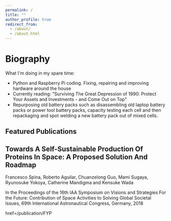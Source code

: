 ```yaml
---
permalink: /
title: ""
author_profile: true
redirect_from: 
  - /about/
  - /about.html
---
```

<script src="https://unpkg.com/typed.js@2.1.0/dist/typed.umd.js"></script>

  <!-- Element to contain animated typing -->
  <span id="element"></span>

  <!-- Load library from the CDN -->
  <script src="https://unpkg.com/typed.js@2.1.0/dist/typed.umd.js"></script>

  <!-- Setup and start animation! -->
  <script>
    var typed = new Typed('#element', {
      strings: ['', '<strong>Please check out my Projects and Publications (Academic and Legal) above </strong>'],
      typeSpeed: 80, loop: true, loopCount: Infinity
    });
  </script>


Biography
======
What I'm doing in my spare time: <br>
- Python and Raspberry Pi coding. Fixing, repairing and improving hardware around the house
- Currently reading: "Surviving The Great Depression of 1990: Protect Your Assets and Investments - and Come Out on Top"
- Repurposing old battery packs such as disassembling old laptop battery packs or power tool battery packs, capacity testing each cell and then repackaging and spot welding a new battery pack out of mixed cells.


<article class="Selected Publications">
  <h1>Featured Publications</h1>
  <article class = "Publications">
  <h2>Towards A Self-Sustainable Production Of Proteins In Space: A Proposed Solution And Roadmap</h2>
  <p>Francesco Spina, Roberto Aguilar, Chuanzelong Guo, Mami Sugaya, Ryunosuke Yokoya, Catherine Mandigma and Kensuke Wada</p>
  <p>In the Proceedings of the 16th IAA Symposium on Visions and Strategies For the Future: Contribution of Space Activities to Solving Global Societal Issues, 69th International Astronautical Congress, Germany, 2018</p>
  <a>href=/publication/FYP</a>

